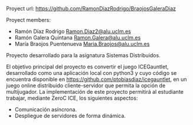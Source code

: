 Proyect url: <https://github.com/RamonDiazRodrigo/BraojosGaleraDiaz>

Proyect members:
* Ramón Díaz Rodrigo <Ramon.Diaz2@alu.uclm.es>
* Ramón Galera Quintana <Ramon.Galera@alu.uclm.es>
* María Braojos Puentenueva <Maria.Braojos@alu.uclm.es>

Proyecto desarrollado para la asignatura Sistemas Distribuidos.

El objetivo principal del proyecto es convertir el juego ICEGauntlet, desarrollado como una
aplicación local con python3 y cuyo código se encuentra disponible en https://github.com/ptobiasdiaz/icegauntlet, 
en un juego online distribuido cliente-servidor que permita la opción de
multijugador. La implementación de este proyecto permitirá al estudiante trabajar, mediante
ZeroC ICE, los siguientes aspectos:
- Comunicación asíncrona.
- Despliegue de servidores de forma dinámica.
